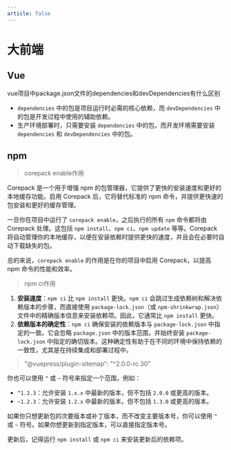 ```yaml
---
article: false
---
```

# 大前端

## Vue

vue项目中package.json文件的dependencies和devDependencies有什么区别



- `dependencies` 中的包是项目运行时必需的核心依赖，而 `devDependencies` 中的包是开发过程中使用的辅助依赖。
- 生产环境部署时，只需要安装 `dependencies` 中的包，而开发环境需要安装 `dependencies` 和 `devDependencies` 中的包。

## npm

> corepack enable作用

Corepack 是一个用于增强 npm 的包管理器，它提供了更快的安装速度和更好的本地缓存功能。启用 Corepack 后，它将替代标准的 npm 命令，并提供更快速的包安装和更好的缓存管理。

一旦你在项目中运行了 `corepack enable`，之后执行的所有 `npm` 命令都将由 Corepack 处理。这包括 `npm install`、`npm ci`、`npm update` 等等。Corepack 将自动管理你的本地缓存，以便在安装依赖时提供更快的速度，并且会在必要时自动下载缺失的包。

总的来说，`corepack enable` 的作用是在你的项目中启用 Corepack，以提高 npm 命令的性能和效率。

> npm ci作用

1. **安装速度**：`npm ci` 比 `npm install` 更快。`npm ci` 会跳过生成依赖树和解决依赖版本的步骤，而直接使用 `package-lock.json`（或 `npm-shrinkwrap.json`）文件中的精确版本信息来安装依赖项。因此，它通常比 `npm install` 更快。
2. **依赖版本的确定性**：`npm ci` 确保安装的依赖版本与 `package-lock.json` 中指定的一致。它会忽略 `package.json` 中的版本范围，并始终安装 `package-lock.json` 中指定的确切版本。这种确定性有助于在不同的环境中保持依赖的一致性，尤其是在持续集成和部署过程中。



> "@vuepress/plugin-sitemap": "^2.0.0-rc.30"

你也可以使用 `^` 或 `~` 符号来指定一个范围，例如：

- `^1.2.3`：允许安装 `1.x.x` 中最新的版本，但不包括 `2.0.0` 或更高的版本。
- `~1.2.3`：允许安装 `1.2.x` 中最新的版本，但不包括 `1.3.0` 或更高的版本。

如果你只想更新包的次要版本或补丁版本，而不改变主要版本号，你可以使用 `^` 或 `~` 符号。如果你想更新到指定版本，可以直接指定版本号。

更新后，记得运行 `npm install` 或 `npm ci` 来安装更新后的依赖项。